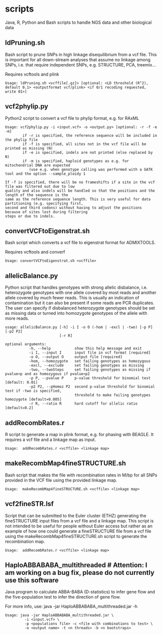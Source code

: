 # scripts
Java, R, Python and Bash scripts to handle NGS data and other biological data


## ldPruning.sh
Bash script to prune SNPs in high linkage disequilibrium from a vcf file. This is important for all down-stream analyses that assume no linkage among SNPs, i.e. that require independent SNPs, e.g. STRUCTURE, PCA, treemix...

Requires vcftools and plink

```
Usage: ldPruning.sh <vcffile[.gz]> [optional: <LD threshold (R^2), default 0.1> <outputformat vcf/plink> <if 0/1 recoding requested, write 01>]
```


## vcf2phylip.py
Python2 script to convert a vcf file to phylip format, e.g. for RAxML

```
Usage: vcf2phylip.py -i <input.vcf> -o <output.py> [optional: -r -f -e -m]
        if -r is specified, the reference sequence will be included in the phylip file
        if -f is specified, all sites not in the vcf file will be printed as missing (N)
        if -e is specified, indels are not printed (else replaced by N)
        if -m is specified, haploid genotypes as e.g. for mitochondrial DNA are expected 
           (use e.g. when genotype calling was performed with a GATK tool and the option --sample_ploidy 1

If -f is specified, there will be no frameshifts if a site in the vcf file was filtered out due to low 
quality and also indels will be handled so that the positions and the length of the sequence is the 
same as the reference sequence length. This is very useful for data partitioning (e.g. specifying first, 
second and third codons) without having to adjust the positions because of sites lost during filtering 
steps or due to indels.
```


## convertVCFtoEigenstrat.sh
Bash script which converts a vcf file to eigenstrat format for ADMIXTOOLS.

Requires vcftools and converf

```
Usage: convertVCFtoEigenstrat.sh <vcffile>
```


## allelicBalance.py
Python script that handles genotypes with strong allelic disbalance, i.e. heterozygote genotypes with one allele covered by most reads and another allele covered by much fewer reads. This is usually an indication of contamination but it can also be present if some reads are PCR duplicates. The user can specify if disbalanced heterozygote genotypes should be set as missing data or turned into homozygote genotypes of the allele with more reads.

```
usage: allelicBalance.py [-h] -i I -o O (-hom | -excl | -two) [-p P] [-p2 P2]
                         [-r R]

optional arguments:
           -h, --help           show this help message and exit
           -i I, --input I      input file in vcf format [required]
           -o O, --output O     output file [required]
           -hom, --homozygote   set failing genotypes as homozygous
           -excl, --exclude     set failing genotypes as missing
           -two, --twoSteps     set failing genotypes as missing if pvalue<p and as homozygous if pvalue<p2
           -p P, --pvalue P     p-value threshold for binomial test [default: 0.01]
           -p2 P2, --pHomoz P2  second p-value threshold for binomial test if -two is specified, 
                                threshold to make failing genotypes homozygote [default=0.005]
           -r R, --ratio R      hard cutoff for allelic ratio [default=0.2]
```
 

## addRecombRates.r

R script to generate a map in plink format, e.g. for phasing with BEAGLE. It requires a vcf file and a linkage map as input.
```
Usage:  addRecombRates.r <vcffile> <linkage map>
```


## makeRecombMap4fineSTRUCTURE.sh

Bash script that makes the file with recombination rates in M/bp for all SNPs provided in the VCF file using the provided linkage map.

```
Usage:  makeRecombMap4fineSTRUCTURE.sh <vcffile> <linkage map>
```
 

## vcf2fineSTR.lsf

Script that can be submitted to the Euler cluster (ETHZ) generating the fineSTRUCTURE input files from a vcf file and a linkage map. This script is not intended to be useful for people without Euler access but rather as an example of how one could generate a fineSTRUCTURE file from a vcf file using the makeRecombMap4fineSTRUCTURE.sh script to generate the recombination map.

```
Usage:  addRecombRates.r <vcffile> <linkage map>
```

 
## HaploABBABABA_multithreaded # Attention: I am working on a bug fix, please do not currently use this software
Java program to calculate ABBA-BABA (D-statistics) to infer gene flow and the five-population test to infer the direction of gene flow. 

For more info, use: java -jar HaploABBABABA_multithreaded.jar -h
```
Usage: java -jar HaploABBABABA_multithreaded.jar \
         -i <input.vcf> \
         -p <populations file> -c <file with combinations to test> \
         -o <output name> -t <n threads> -b <n bootstraps>
```

